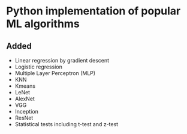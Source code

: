 # Python implementation of popular ML algorithms

## Added
- Linear regression by gradient descent
- Logistic regression
- Multiple Layer Perceptron (MLP)
- KNN
- Kmeans
- LeNet
- AlexNet
- VGG
- Inception
- ResNet
- Statistical tests including t-test and z-test
